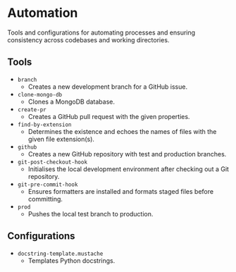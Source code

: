 # Automation

Tools and configurations for automating processes and ensuring consistency across
codebases and working directories.

## Tools

-   `branch`
    -   Creates a new development branch for a GitHub issue.
-   `clone-mongo-db`
    -   Clones a MongoDB database.
-   `create-pr`
    -   Creates a GitHub pull request with the given properties.
-   `find-by-extension`
    -   Determines the existence and echoes the names of files with the given file extension(s).
-   `github`
    -   Creates a new GitHub repository with test and production branches.
-   `git-post-checkout-hook`
    -   Initialises the local development environment after checking out a Git repository.
-   `git-pre-commit-hook`
    -   Ensures formatters are installed and formats staged files before committing.
-   `prod`
    -   Pushes the local test branch to production.

## Configurations

-   `docstring-template.mustache`
    -   Templates Python docstrings.
